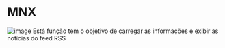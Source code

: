 # MNX

![image](https://github.com/user-attachments/assets/6492d90c-364a-4256-b810-9db31b94442c)
Está função tem o objetivo de carregar as informações e exibir as notícias do feed RSS 
